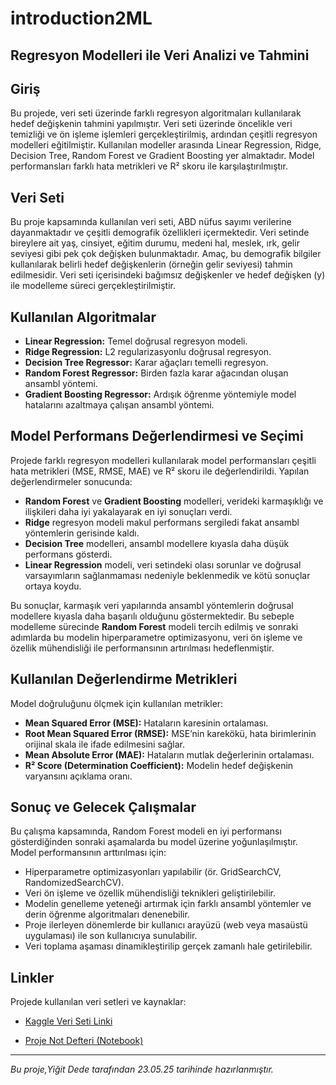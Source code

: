 # introduction2ML
## Regresyon Modelleri ile Veri Analizi ve Tahmini

## Giriş

Bu projede, veri seti üzerinde farklı regresyon algoritmaları kullanılarak hedef değişkenin tahmini yapılmıştır. Veri seti üzerinde öncelikle veri temizliği ve ön işleme işlemleri gerçekleştirilmiş, ardından çeşitli regresyon modelleri eğitilmiştir. Kullanılan modeller arasında Linear Regression, Ridge, Decision Tree, Random Forest ve Gradient Boosting yer almaktadır. Model performansları farklı hata metrikleri ve R² skoru ile karşılaştırılmıştır.

## Veri Seti

Bu proje kapsamında kullanılan veri seti, ABD nüfus sayımı verilerine dayanmaktadır ve çeşitli demografik özellikleri içermektedir. Veri setinde bireylere ait yaş, cinsiyet, eğitim durumu, medeni hal, meslek, ırk, gelir seviyesi gibi pek çok değişken bulunmaktadır. Amaç, bu demografik bilgiler kullanılarak belirli hedef değişkenlerin (örneğin gelir seviyesi) tahmin edilmesidir. Veri seti içerisindeki bağımsız değişkenler ve hedef değişken (y) ile modelleme süreci gerçekleştirilmiştir.

## Kullanılan Algoritmalar

- **Linear Regression:** Temel doğrusal regresyon modeli.
- **Ridge Regression:** L2 regularizasyonlu doğrusal regresyon.
- **Decision Tree Regressor:** Karar ağaçları temelli regresyon.
- **Random Forest Regressor:** Birden fazla karar ağacından oluşan ansambl yöntemi.
- **Gradient Boosting Regressor:** Ardışık öğrenme yöntemiyle model hatalarını azaltmaya çalışan ansambl yöntemi.

## Model Performans Değerlendirmesi ve Seçimi

Projede farklı regresyon modelleri kullanılarak model performansları çeşitli hata metrikleri (MSE, RMSE, MAE) ve R² skoru ile değerlendirildi. Yapılan değerlendirmeler sonucunda:

- **Random Forest** ve **Gradient Boosting** modelleri, verideki karmaşıklığı ve ilişkileri daha iyi yakalayarak en iyi sonuçları verdi.
- **Ridge** regresyon modeli makul performans sergiledi fakat ansambl yöntemlerin gerisinde kaldı.
- **Decision Tree** modelleri, ansambl modellere kıyasla daha düşük performans gösterdi.
- **Linear Regression** modeli, veri setindeki olası sorunlar ve doğrusal varsayımların sağlanmaması nedeniyle beklenmedik ve kötü sonuçlar ortaya koydu.

Bu sonuçlar, karmaşık veri yapılarında ansambl yöntemlerin doğrusal modellere kıyasla daha başarılı olduğunu göstermektedir. Bu sebeple modelleme sürecinde **Random Forest** modeli tercih edilmiş ve sonraki adımlarda bu modelin hiperparametre optimizasyonu, veri ön işleme ve özellik mühendisliği ile performansının artırılması hedeflenmiştir.

## Kullanılan Değerlendirme Metrikleri

Model doğruluğunu ölçmek için kullanılan metrikler:

- **Mean Squared Error (MSE):** Hataların karesinin ortalaması.
- **Root Mean Squared Error (RMSE):** MSE’nin karekökü, hata birimlerinin orijinal skala ile ifade edilmesini sağlar.
- **Mean Absolute Error (MAE):** Hataların mutlak değerlerinin ortalaması.
- **R² Score (Determination Coefficient):** Modelin hedef değişkenin varyansını açıklama oranı.

## Sonuç ve Gelecek Çalışmalar

Bu çalışma kapsamında, Random Forest modeli en iyi performansı gösterdiğinden sonraki aşamalarda bu model üzerine yoğunlaşılmıştır. Model performansının arttırılması için:

- Hiperparametre optimizasyonları yapılabilir (ör. GridSearchCV, RandomizedSearchCV).
- Veri ön işleme ve özellik mühendisliği teknikleri geliştirilebilir.
- Modelin genelleme yeteneği artırmak için farklı ansambl yöntemler ve derin öğrenme algoritmaları denenebilir.
- Proje ilerleyen dönemlerde bir kullanıcı arayüzü (web veya masaüstü uygulaması) ile son kullanıcıya sunulabilir.
- Veri toplama aşaması dinamikleştirilip gerçek zamanlı hale getirilebilir.

## Linkler

Projede kullanılan veri setleri ve kaynaklar:

- [Kaggle Veri Seti Linki](https://www.kaggle.com/datasets/muonneutrino/us-census-demographic-data) 

- [Proje Not Defteri (Notebook)](https://www.kaggle.com/code/yigitdede/introml-project)

---

*Bu proje,Yiğit Dede tarafından 23.05.25 tarihinde hazırlanmıştır.*
